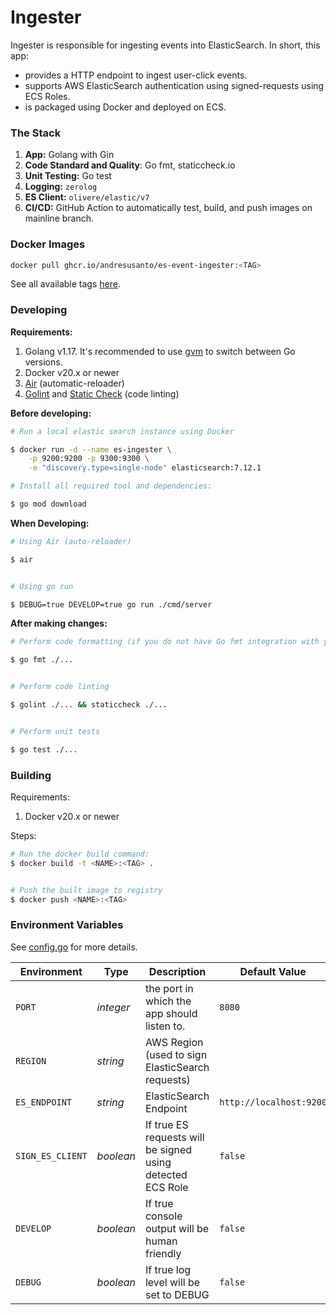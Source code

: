 # Ingester

Ingester is responsible for ingesting events into ElasticSearch. In short, this app:

- provides a HTTP endpoint to ingest user-click events.
- supports AWS ElasticSearch authentication using signed-requests using ECS Roles.
- is packaged using Docker and deployed on ECS.

### The Stack

1. **App:** Golang with Gin
2. **Code Standard and Quality**: Go fmt, staticcheck.io
3. **Unit Testing:** Go test
4. **Logging:** `zerolog`
5. **ES Client:** `olivere/elastic/v7`
6. **CI/CD:** GitHub Action to automatically test, build, and push images on mainline branch.

### Docker Images

```bash
docker pull ghcr.io/andresusanto/es-event-ingester:<TAG>
```

See all available tags [here](https://github.com/andresusanto/aws-elastic-search-demo/pkgs/container/es-event-ingester).

### Developing

**Requirements:**

1. Golang v1.17. It's recommended to use [gvm](https://github.com/moovweb/gvm) to switch between Go versions.
2. Docker v20.x or newer
3. [Air](https://github.com/cosmtrek/air) (automatic-reloader)
4. [Golint](https://github.com/golang/lint) and [Static Check](https://staticcheck.io/docs/install) (code linting)

**Before developing:**

```bash
# Run a local elastic search instance using Docker

$ docker run -d --name es-ingester \
    -p 9200:9200 -p 9300:9300 \
    -e "discovery.type=single-node" elasticsearch:7.12.1

# Install all required tool and dependencies:

$ go mod download
```

**When Developing:**

```bash
# Using Air (auto-reloader)

$ air


# Using go run

$ DEBUG=true DEVELOP=true go run ./cmd/server
```

**After making changes:**

```bash
# Perform code formatting (if you do not have Go fmt integration with your IDE)

$ go fmt ./...


# Perform code linting

$ golint ./... && staticcheck ./...


# Perform unit tests

$ go test ./...
```

### Building

Requirements:

1. Docker v20.x or newer

Steps:

```bash
# Run the docker build command:
$ docker build -t <NAME>:<TAG> .


# Push the built image to registry
$ docker push <NAME>:<TAG>
```

### Environment Variables

See [config.go](./internal/config/config.go) for more details.

| Environment      | Type      | Description                                                | Default Value           |
| ---------------- | --------- | ---------------------------------------------------------- | ----------------------- |
| `PORT`           | _integer_ | the port in which the app should listen to.                | `8080`                  |
| `REGION`         | _string_  | AWS Region (used to sign ElasticSearch requests)           |                         |
| `ES_ENDPOINT`    | _string_  | ElasticSearch Endpoint                                     | `http://localhost:9200` |
| `SIGN_ES_CLIENT` | _boolean_ | If true ES requests will be signed using detected ECS Role | `false`                 |
| `DEVELOP`        | _boolean_ | If true console output will be human friendly              | `false`                 |
| `DEBUG`          | _boolean_ | If true log level will be set to DEBUG                     | `false`                 |
